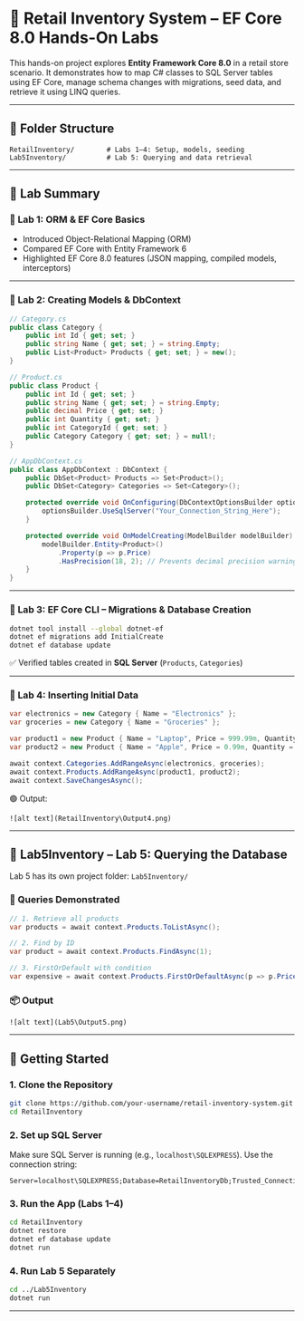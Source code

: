 
# 🛒 Retail Inventory System – EF Core 8.0 Hands-On Labs

This hands-on project explores **Entity Framework Core 8.0** in a retail store scenario. It demonstrates how to map C# classes to SQL Server tables using EF Core, manage schema changes with migrations, seed data, and retrieve it using LINQ queries.

---

## 📁 Folder Structure

```plaintext
RetailInventory/        # Labs 1–4: Setup, models, seeding
Lab5Inventory/          # Lab 5: Querying and data retrieval
````

---

## 🔬 Lab Summary

### 🔹 Lab 1: ORM & EF Core Basics

* Introduced Object-Relational Mapping (ORM)
* Compared EF Core with Entity Framework 6
* Highlighted EF Core 8.0 features (JSON mapping, compiled models, interceptors)

---

### 🔹 Lab 2: Creating Models & DbContext

```csharp
// Category.cs
public class Category {
    public int Id { get; set; }
    public string Name { get; set; } = string.Empty;
    public List<Product> Products { get; set; } = new();
}

// Product.cs
public class Product {
    public int Id { get; set; }
    public string Name { get; set; } = string.Empty;
    public decimal Price { get; set; }
    public int Quantity { get; set; }
    public int CategoryId { get; set; }
    public Category Category { get; set; } = null!;
}
```

```csharp
// AppDbContext.cs
public class AppDbContext : DbContext {
    public DbSet<Product> Products => Set<Product>();
    public DbSet<Category> Categories => Set<Category>();

    protected override void OnConfiguring(DbContextOptionsBuilder optionsBuilder) {
        optionsBuilder.UseSqlServer("Your_Connection_String_Here");
    }

    protected override void OnModelCreating(ModelBuilder modelBuilder) {
        modelBuilder.Entity<Product>()
            .Property(p => p.Price)
            .HasPrecision(18, 2); // Prevents decimal precision warnings
    }
}
```

---

### 🔹 Lab 3: EF Core CLI – Migrations & Database Creation

```bash
dotnet tool install --global dotnet-ef
dotnet ef migrations add InitialCreate
dotnet ef database update
```

✅ Verified tables created in **SQL Server** (`Products`, `Categories`)

---

### 🔹 Lab 4: Inserting Initial Data

```csharp
var electronics = new Category { Name = "Electronics" };
var groceries = new Category { Name = "Groceries" };

var product1 = new Product { Name = "Laptop", Price = 999.99m, Quantity = 10, Category = electronics };
var product2 = new Product { Name = "Apple", Price = 0.99m, Quantity = 100, Category = groceries };

await context.Categories.AddRangeAsync(electronics, groceries);
await context.Products.AddRangeAsync(product1, product2);
await context.SaveChangesAsync();
```

🟢 Output:

```
![alt text](RetailInventory\Output4.png)
```

---

## 📂 Lab5Inventory – Lab 5: Querying the Database

Lab 5 has its own project folder: `Lab5Inventory/`

### 🔎 Queries Demonstrated

```csharp
// 1. Retrieve all products
var products = await context.Products.ToListAsync();

// 2. Find by ID
var product = await context.Products.FindAsync(1);

// 3. FirstOrDefault with condition
var expensive = await context.Products.FirstOrDefaultAsync(p => p.Price > 50000);
```

### 📦 Output

```
![alt text](Lab5\Output5.png)
```

---

## 🚀 Getting Started

### 1. Clone the Repository

```bash
git clone https://github.com/your-username/retail-inventory-system.git
cd RetailInventory
```

### 2. Set up SQL Server

Make sure SQL Server is running (e.g., `localhost\SQLEXPRESS`). Use the connection string:

```plaintext
Server=localhost\SQLEXPRESS;Database=RetailInventoryDb;Trusted_Connection=True;TrustServerCertificate=True;
```

### 3. Run the App (Labs 1–4)

```bash
cd RetailInventory
dotnet restore
dotnet ef database update
dotnet run
```

### 4. Run Lab 5 Separately

```bash
cd ../Lab5Inventory
dotnet run
```

---
